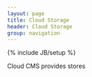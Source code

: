 ```yaml
---
layout: page
title: Cloud Storage
header: Cloud Storage
group: navigation
---
```

{% include JB/setup %}

Cloud CMS provides stores
